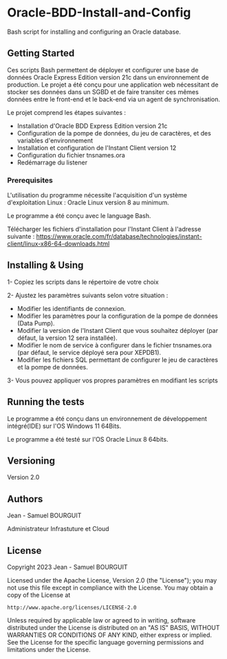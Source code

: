 # Oracle-BDD-Install-and-Config

Bash script for installing and configuring an Oracle database.

## Getting Started

Ces scripts Bash permettent de déployer et configurer une base de données Oracle Express Edition version 21c dans un environnement de production.
Le projet a été conçu pour une application web nécessitant de stocker ses données dans un SGBD et de faire transiter ces mêmes données entre le front-end et le back-end via un agent de synchronisation.

Le projet comprend les étapes suivantes :

- Installation d'Oracle BDD Express Edition version 21c
- Configuration de la pompe de données, du jeu de caractères, et des variables d'environnement
- Installation et configuration de l'Instant Client version 12
- Configuration du fichier tnsnames.ora
- Redémarrage du listener

### Prerequisites

L'utilisation du programme nécessite l'acquisition d'un système d'exploitation Linux : Oracle Linux version 8 au minimum.

Le programme a été conçu avec le language Bash.

Télécharger les fichiers d'installation pour l'Instant Client à l'adresse suivante : https://www.oracle.com/fr/database/technologies/instant-client/linux-x86-64-downloads.html

## Installing & Using

1- Copiez les scripts dans le répertoire de votre choix

2- Ajustez les paramètres suivants selon votre situation :

- Modifier les identifiants de connexion.
- Modifier les paramètres pour la configuration de la pompe de données (Data Pump).
- Modifier la version de l'Instant Client que vous souhaitez déployer (par défaut, la version 12 sera installée).
- Modifier le nom de service à configurer dans le fichier tnsnames.ora (par défaut, le service déployé sera pour XEPDB1).
- Modifier les fichiers SQL permettant de configurer le jeu de caractères et la pompe de données.

3- Vous pouvez appliquer vos propres paramètres en modifiant les scripts 

## Running the tests

Le programme a été conçu dans un environnement de développement intégré(IDE) sur l'OS Windows 11 64Bits.

Le programme a été testé sur l'OS Oracle Linux 8 64bits.

## Versioning

Version 2.0

## Authors

Jean - Samuel BOURGUIT 

Administrateur Infrastuture et Cloud

## License
Copyright 2023 Jean - Samuel BOURGUIT

Licensed under the Apache License, Version 2.0 (the "License");
you may not use this file except in compliance with the License.
You may obtain a copy of the License at

    http://www.apache.org/licenses/LICENSE-2.0

Unless required by applicable law or agreed to in writing, software
distributed under the License is distributed on an "AS IS" BASIS,
WITHOUT WARRANTIES OR CONDITIONS OF ANY KIND, either express or implied.
See the License for the specific language governing permissions and
limitations under the License.

